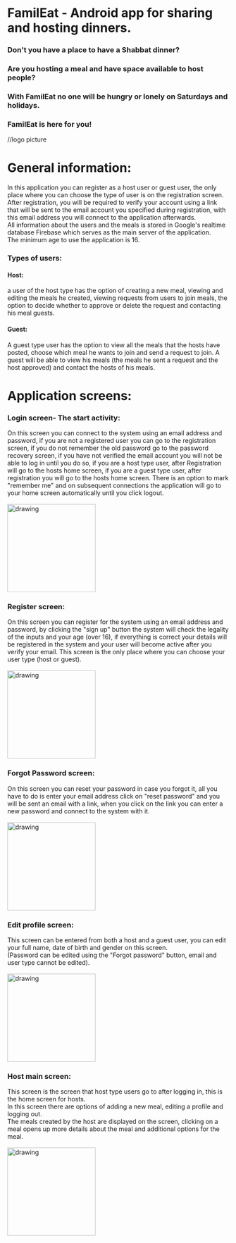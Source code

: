 # FamilEat - Android app for sharing and hosting dinners. 

### Don't you have a place to have a Shabbat dinner?
### Are you hosting a meal and have space available to host people?
### With FamilEat no one will be hungry or lonely on Saturdays and holidays.
### FamilEat is here for you!

//logo picture

# General information: 
In this application you can register as a host user or guest user, the only place where you can choose the type of user is on the registration screen. <br>
After registration, you will be required to verify your account using a link that will be sent to the email account you specified during registration, with this email address you will connect to the application afterwards.<br>
All information about the users and the meals is stored in Google's realtime database Firebase which serves as the main server of the application.<br>
The minimum age to use the application is 16.

### Types of users:
#### Host:
a user of the host type has the option of creating a new meal, viewing and editing the meals he created, viewing requests from users to join meals, the option to decide whether to approve or delete the request and contacting his meal guests.
#### Guest:
A guest type user has the option to view all the meals that the hosts have posted, choose which meal he wants to join and send a request to join.
A guest will be able to view his meals (the meals he sent a request and the host approved)
and contact the hosts of his meals.
# Application screens: 

### Login screen- The start activity:
On this screen you can connect to the system using an email address and password, if you are not a registered user you can go to the registration screen, if you do not remember the old password go to the password recovery screen, if you have not verified the email account you will not be able to log in until you do so, if you are a host type user, after Registration will go to the hosts home screen, if you are a guest type user, after registration you will go to the hosts home screen.
There is an option to mark "remember me" and on subsequent connections the application will go to your home screen automatically until you click logout.<br>
<br><img src="https://user-images.githubusercontent.com/86108478/206835169-e255f592-4f82-42af-acfc-b956b7841744.jpg" alt="drawing" width="200"/>

### Register screen:
On this screen you can register for the system using an email address and password, by clicking the "sign up" button the system will check the legality of the inputs and your age (over 16), if everything is correct your details will be registered in the system and your user will become active after you verify your email.
This screen is the only place where you can choose your user type (host or guest).<br>
<br><img src="https://user-images.githubusercontent.com/86108478/206836499-11497024-933d-44c5-9705-02f5dcac6607.jpg" alt="drawing" width="200"/>

### Forgot Password screen:
On this screen you can reset your password in case you forgot it, all you have to do is enter your email address click on "reset password" and you will be sent an email with a link, when you click on the link you can enter a new password and connect to the system with it.<br>
<br><img src="https://user-images.githubusercontent.com/86108478/206837807-b0ac41ea-ffb1-4d18-9fa1-f516a8790491.jpg" alt="drawing" width="200"/>

### Edit profile screen:
This screen can be entered from both a host and a guest user, you can edit your full name, date of birth and gender on this screen.<br>
(Password can be edited using the "Forgot password" button, email and user type cannot be edited).<br>
<br><img src="https://user-images.githubusercontent.com/86108478/206850090-2b56cba8-0c6b-4380-9fad-9ac3dd4ed6b7.jpg" alt="drawing" width="200"/>

### Host main screen:
This screen is the screen that host type users go to after logging in, this is the home screen for hosts.<br>
In this screen there are options of adding a new meal, editing a profile and logging out.<br>
The meals created by the host are displayed on the screen, clicking on a meal opens up more details about the meal and additional options for the meal.<br>
<br><img src="https://user-images.githubusercontent.com/86108478/206849748-d87b3170-e3ae-476e-bca4-ef63c16659fe.jpg" alt="drawing" width="200"/>

